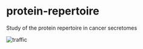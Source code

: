 # protein-repertoire

Study of the protein repertoire in cancer secretomes 

![traffic](https://media.giphy.com/media/sCqnpiUFN228E/giphy.gif)
